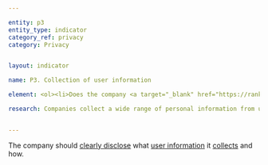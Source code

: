 ```yaml
---

entity: p3
entity_type: indicator
category_ref: privacy
category: Privacy


layout: indicator

name: P3. Collection of user information

element: <ol><li>Does the company <a target="_blank" href="https://rankingdigitalrights.org/2018-indicators/#clearlydisclose">clearly disclose</a> what types of user information it <a href="collect">collects</a>?</li><li>For each type of <a target="_blank" href="https://rankingdigitalrights.org/2018-indicators/#userinformation">user information</a> the company <a href="collect">collects</a>, does the company <a target="_blank" href="https://rankingdigitalrights.org/2018-indicators/#clearlydisclose">clearly disclose</a> how it collects that user information?</li><li>Does the company <a target="_blank" href="https://rankingdigitalrights.org/2018-indicators/#clearlydisclose">clearly disclose</a> that it limits collection of <a target="_blank" href="https://rankingdigitalrights.org/2018-indicators/#userinformation">user information</a> to what is directly relevant and necessary to accomplish the purpose of its service?</li><li>(For <a target="_blank" href="https://rankingdigitalrights.org/2018-indicators/#mobile">mobile ecosystems</a>): Does the company <a target="_blank" href="https://rankingdigitalrights.org/2018-indicators/#clearlydisclose">clearly disclose</a> that it evaluates whether the <a target="_blank" href="https://rankingdigitalrights.org/2018-indicators/#privacypolicy">privacy policies</a> of third-party <a target="_blank" href="https://rankingdigitalrights.org/2018-indicators/#app">apps</a> made available through its <a target="_blank" href="https://rankingdigitalrights.org/2018-indicators/#appstore">app store</a> disclose what <a target="_blank" href="https://rankingdigitalrights.org/2018-indicators/#userinformation">user information</a> the apps collect?</li><li>(For <a target="_blank" href="https://rankingdigitalrights.org/2018-indicators/#mobile">mobile ecosystems</a>): Does the company <a target="_blank" href="https://rankingdigitalrights.org/2018-indicators/#clearlydisclose">clearly disclose</a> that it evaluates whether third-party <a target="_blank" href="https://rankingdigitalrights.org/2018-indicators/#app">apps</a> made available through its <a target="_blank" href="https://rankingdigitalrights.org/2018-indicators/#appstore">app store </a>limit collection of <a target="_blank" href="https://rankingdigitalrights.org/2018-indicators/#userinformation">user information</a> to what is directly relevant and necessary to accomplish the purpose of the app?</li></ol>

research: Companies collect a wide range of personal information from users—from personal details and account profiles to a user’s activities and location. We expect companies to clearly disclose what user information (<i>as RDR defines it</i>) they collect and how they do so. We also expect companies to commit to the principle of <a target="_blank" href="https://rankingdigitalrights.org/2018-indicators/#dataminimization">data minimization</a> and to demonstrate how this principle shapes their practices regarding user information. If companies collect multiple types of information, we expect them to provide detail on how they handle each type of information. For mobile ecosystems, we expect the company to clearly disclose whether the privacy policies of the apps that are available in its app store specify what user information the apps collect and whether those policies comply with data minimization principles</p><p>The term “<a target="_blank" href="https://rankingdigitalrights.org/2018-indicators/#userinformation">user information</a>” appears in many indicators throughout the Privacy category. RDR takes an expansive interpretation of user information, which according to our definition constitutes: “any data that is connected to an identifiable person, or may be connected to such a person by combining datasets or utilizing data-mining techniques.”</p><p>As further explanation, user information is any data that documents a user’s characteristics and/or activities. This information may or may not be tied to a specific user account. This information includes, but is not limited to, personal correspondence, user-generated content, account preferences and settings, log and access data, data about a user’s activities or preferences collected from third parties either through behavioral tracking or purchasing of data, and all forms of metadata. User information is never considered anonymous except when included solely as a basis to generate global measures (e.g. number of active monthly users). For example, the statement, ‘Our service has 1 million monthly active users,’ contains anonymous data, since it does not give enough information to know who those 1 million users are.</p><p>Anonymous data is “data that is in no way connected to another piece of information that could enable a user to be identified.”</p><p>This expansive view is necessary to reflect several facts. First, skilled analysts can de-anonymize large data sets. This renders nearly all promises of anonymization unattainable. In essence, any data tied to an “anonymous identifier” is not anonymous; rather, this is often pseudonymous data that may be tied back to the user’s offline identity. Second, metadata may be as or more revealing of a user’s associations and interests than content data, thus this data is of vital interest. Third, entities that have access to many sources of data, such as data brokers and governments, may be able to pair two or more data sources to reveal information about users. Thus, sophisticated actors can use data that seems anonymous to construct a larger picture of a user.</p><p>In some cases, laws or regulations may require companies to collect certain information or may prohibit or discourage the company from disclosing what user information they collect. Researchers will document situations where this is the case, but a company will still lose points if it fails to meet all elements. This represents a situation where the law causes companies to be uncompetitive, and we encourage companies to advocate for laws that enable them to fully respect users’ rights to freedom of expression and privacy.</p><p><b>Potential sources:</b></p><ul><li>Company privacy policy</li><li>Company webpage or section on data protection or data collection</li></ul>


---
```

The company should <a target="_blank" href="https://rankingdigitalrights.org/2018-indicators/#clearlydisclose">clearly disclose</a> what <a target="_blank" href="https://rankingdigitalrights.org/2018-indicators/#userinformation">user information</a> it <a href="collect">collects</a> and how.